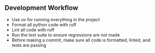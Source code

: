 ## Development Workflow

- Use uv for running everything in the project
- Format all python code with ruff
- Lint all code with ruff
- Run the test suite to ensure regressions are not made
- Before making a commit, make sure all code is formatted, linted, and tests are passing
